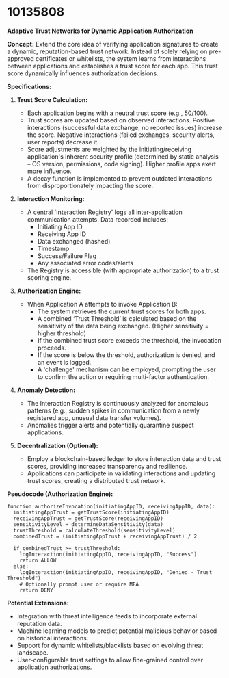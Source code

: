 # 10135808

**Adaptive Trust Networks for Dynamic Application Authorization**

**Concept:** Extend the core idea of verifying application signatures to create a dynamic, reputation-based trust network. Instead of solely relying on pre-approved certificates or whitelists, the system learns from interactions between applications and establishes a trust score for each app. This trust score dynamically influences authorization decisions.

**Specifications:**

1.  **Trust Score Calculation:**
    *   Each application begins with a neutral trust score (e.g., 50/100).
    *   Trust scores are updated based on observed interactions. Positive interactions (successful data exchange, no reported issues) increase the score. Negative interactions (failed exchanges, security alerts, user reports) decrease it.
    *   Score adjustments are weighted by the initiating/receiving application's inherent security profile (determined by static analysis – OS version, permissions, code signing). Higher profile apps exert more influence.
    *   A decay function is implemented to prevent outdated interactions from disproportionately impacting the score.

2.  **Interaction Monitoring:**
    *   A central 'Interaction Registry' logs all inter-application communication attempts. Data recorded includes:
        *   Initiating App ID
        *   Receiving App ID
        *   Data exchanged (hashed)
        *   Timestamp
        *   Success/Failure Flag
        *   Any associated error codes/alerts
    *   The Registry is accessible (with appropriate authorization) to a trust scoring engine.

3.  **Authorization Engine:**
    *   When Application A attempts to invoke Application B:
        *   The system retrieves the current trust scores for both apps.
        *   A combined ‘Trust Threshold’ is calculated based on the sensitivity of the data being exchanged. (Higher sensitivity = higher threshold)
        *   If the combined trust score exceeds the threshold, the invocation proceeds.
        *   If the score is below the threshold, authorization is denied, and an event is logged.
        *   A 'challenge' mechanism can be employed, prompting the user to confirm the action or requiring multi-factor authentication.

4.  **Anomaly Detection:**
    *   The Interaction Registry is continuously analyzed for anomalous patterns (e.g., sudden spikes in communication from a newly registered app, unusual data transfer volumes).
    *   Anomalies trigger alerts and potentially quarantine suspect applications.

5.  **Decentralization (Optional):**
    *   Employ a blockchain-based ledger to store interaction data and trust scores, providing increased transparency and resilience.
    *   Applications can participate in validating interactions and updating trust scores, creating a distributed trust network.

**Pseudocode (Authorization Engine):**

```
function authorizeInvocation(initiatingAppID, receivingAppID, data):
  initiatingAppTrust = getTrustScore(initiatingAppID)
  receivingAppTrust = getTrustScore(receivingAppID)
  sensitivityLevel = determineDataSensitivity(data)
  trustThreshold = calculateThreshold(sensitivityLevel)
  combinedTrust = (initiatingAppTrust + receivingAppTrust) / 2

  if combinedTrust >= trustThreshold:
    logInteraction(initiatingAppID, receivingAppID, "Success")
    return ALLOW
  else:
    logInteraction(initiatingAppID, receivingAppID, "Denied - Trust Threshold")
    # Optionally prompt user or require MFA
    return DENY
```

**Potential Extensions:**

*   Integration with threat intelligence feeds to incorporate external reputation data.
*   Machine learning models to predict potential malicious behavior based on historical interactions.
*   Support for dynamic whitelists/blacklists based on evolving threat landscape.
*   User-configurable trust settings to allow fine-grained control over application authorizations.